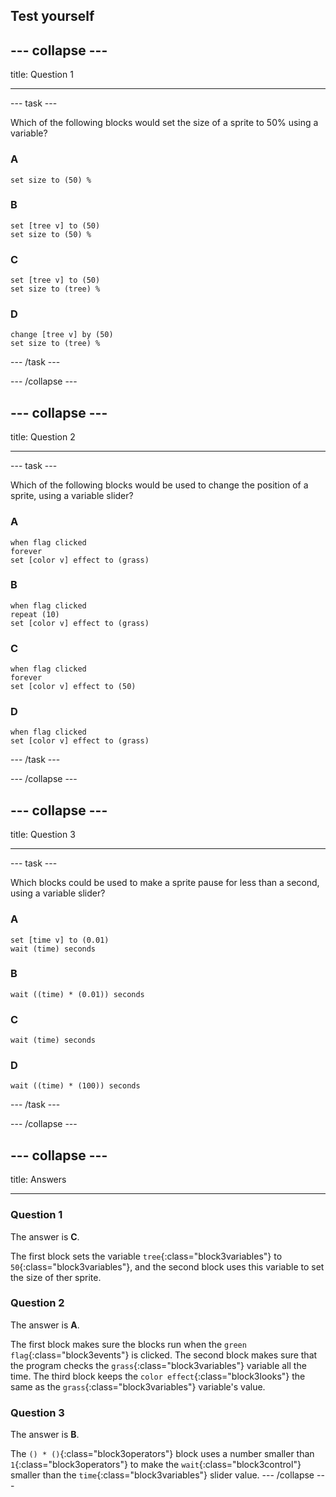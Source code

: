 ## Test yourself

--- collapse ---
---

title: Question 1

---

--- task ---

Which of the following blocks would set the size of a sprite to 50% using a variable?

### A
```blocks3
set size to (50) %
```

### B
```blocks3
set [tree v] to (50)
set size to (50) %
```

### C
```blocks3
set [tree v] to (50)
set size to (tree) %
```

### D
```blocks3
change [tree v] by (50)
set size to (tree) %
```

--- /task ---

--- /collapse ---

--- collapse ---
---

title: Question 2

---

--- task ---

Which of the following blocks would be used to change the position of a sprite, using a variable slider?

### A
```blocks3
when flag clicked
forever
set [color v] effect to (grass)
```

### B
```blocks3
when flag clicked
repeat (10)
set [color v] effect to (grass)
```

### C
```blocks3
when flag clicked
forever
set [color v] effect to (50)
```

### D
```blocks3
when flag clicked
set [color v] effect to (grass)
```
--- /task ---

--- /collapse ---

--- collapse ---
---

title: Question 3

---

--- task ---

Which blocks could be used to make a sprite pause for less than a second, using a variable slider?

### A
```blocks3
set [time v] to (0.01) 
wait (time) seconds
```

### B
```blocks3
wait ((time) * (0.01)) seconds
```

### C
```blocks
wait (time) seconds
```

### D
```blocks3
wait ((time) * (100)) seconds
```

--- /task ---

--- /collapse ---

--- collapse ---
---

title: Answers

---

### Question 1

The answer is **C**.

The first block sets the variable `tree`{:class="block3variables"} to `50`{:class="block3variables"}, and the second block uses this variable to set the size of ther sprite.

### Question 2

The answer is **A**.

The first block makes sure the blocks run when the `green flag`{:class="block3events"} is clicked.
The second block makes sure that the program checks the `grass`{:class="block3variables"} variable all the time.
The third block keeps the `color effect`{:class="block3looks"} the same as the `grass`{:class="block3variables"} variable's value.

### Question 3

The answer is **B**.

The `() * ()`{:class="block3operators"} block uses a number smaller than `1`{:class="block3operators"} to make the `wait`{:class="block3control"} smaller than the `time`{:class="block3variables"} slider value.
--- /collapse ---


